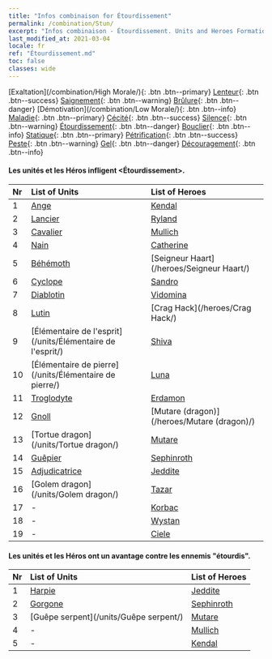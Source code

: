 ```yaml
---
title: "Infos combinaison for Étourdissement"
permalink: /combination/Stun/
excerpt: "Infos combinaison - Étourdissement. Units and Heroes Formation."
last_modified_at: 2021-03-04
locale: fr
ref: "Étourdissement.md"
toc: false
classes: wide
---
```


  [Exaltation](/combination/High Morale/){: .btn .btn--primary} [Lenteur](/combination/Slow/){: .btn .btn--success} [Saignement](/combination/Bleeding/){: .btn .btn--warning} [Brûlure](/combination/Burning/){: .btn .btn--danger} [Démotivation](/combination/Low Morale/){: .btn .btn--info} [Maladie](/combination/Disease/){: .btn .btn--primary} [Cécité](/combination/Blind/){: .btn .btn--success} [Silence](/combination/Silence/){: .btn .btn--warning} [Étourdissement](/combination/Stun/){: .btn .btn--danger} [Bouclier](/combination/Shield/){: .btn .btn--info} [Statique](/combination/Static/){: .btn .btn--primary} [Pétrification](/combination/Petrify/){: .btn .btn--success} [Peste](/combination/Plague/){: .btn .btn--warning} [Gel](/combination/Freeze/){: .btn .btn--danger} [Découragement](/combination/Deterrence/){: .btn .btn--info} 


#### Les unités et les Héros infligent <Étourdissement>.

  | Nr |  List of Units  | List of Heroes | 
  |:---|:----------------|:---------------| 
  | 1 | [Ange](/units/Ange/) | [Kendal](/heroes/Kendal/) |
  | 2 | [Lancier](/units/Lancier/) | [Ryland](/heroes/Ryland/) |
  | 3 | [Cavalier](/units/Cavalier/) | [Mullich](/heroes/Mullich/) |
  | 4 | [Nain](/units/Nain/) | [Catherine](/heroes/Catherine/) |
  | 5 | [Béhémoth](/units/Béhémoth/) | [Seigneur Haart](/heroes/Seigneur Haart/) |
  | 6 | [Cyclope](/units/Cyclope/) | [Sandro](/heroes/Sandro/) |
  | 7 | [Diablotin](/units/Diablotin/) | [Vidomina](/heroes/Vidomina/) |
  | 8 | [Lutin](/units/Lutin/) | [Crag Hack](/heroes/Crag Hack/) |
  | 9 | [Élémentaire de l'esprit](/units/Élémentaire de l'esprit/) | [Shiva](/heroes/Shiva/) |
  | 10 | [Élémentaire de pierre](/units/Élémentaire de pierre/) | [Luna](/heroes/Luna/) |
  | 11 | [Troglodyte](/units/Troglodyte/) | [Erdamon](/heroes/Erdamon/) |
  | 12 | [Gnoll](/units/Gnoll/) | [Mutare (dragon)](/heroes/Mutare (dragon)/) |
  | 13 | [Tortue dragon](/units/Tortue dragon/) | [Mutare](/heroes/Mutare/) |
  | 14 | [Guêpier](/units/Guêpier/) | [Sephinroth](/heroes/Sephinroth/) |
  | 15 | [Adjudicatrice](/units/Adjudicatrice/) | [Jeddite](/heroes/Jeddite/) |
  | 16 | [Golem dragon](/units/Golem dragon/) | [Tazar](/heroes/Tazar/) |
  | 17 | - | [Korbac](/heroes/Korbac/) |
  | 18 | - | [Wystan](/heroes/Wystan/) |
  | 19 | - | [Ciele](/heroes/Ciele/) |


#### Les unités et les Héros ont un avantage contre les ennemis \"étourdis\".

  | Nr |  List of Units  | List of Heroes | 
  |:---|:----------------|:---------------| 
  | 1 | [Harpie](/units/Harpie/) | [Jeddite](/heroes/Jeddite/) |
  | 2 | [Gorgone](/units/Gorgone/) | [Sephinroth](/heroes/Sephinroth/) |
  | 3 | [Guêpe serpent](/units/Guêpe serpent/) | [Mutare](/heroes/Mutare/) |
  | 4 | - | [Mullich](/heroes/Mullich/) |
  | 5 | - | [Kendal](/heroes/Kendal/) |
